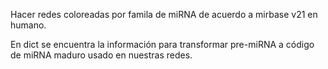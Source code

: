 Hacer redes coloreadas por famila de miRNA
de acuerdo a mirbase v21 en humano.

En dict se encuentra la información para transformar
pre-miRNA a código de miRNA maduro usado en nuestras redes.
